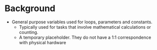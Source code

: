 
# Background
- General purpose variables used for loops, parameters and constants.
	- Typically used for tasks that involve mathematical calculations or counting.
	- A temporary placeholder. They do not have a 1:1 correspondence with physical hardware